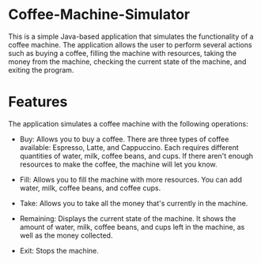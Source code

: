 # Coffee-Machine-Simulator
This is a simple Java-based application that simulates the functionality of a coffee machine. 
The application allows the user to perform several actions such as buying a coffee, filling the machine with resources, 
taking the money from the machine, checking the current state of the machine, and exiting the program.

# Features
The application simulates a coffee machine with the following operations:

* Buy: Allows you to buy a coffee. There are three types of coffee available: Espresso, Latte, and Cappuccino. Each requires different quantities of water, milk, coffee beans, and cups. If there aren't enough resources to make the coffee, the machine will let you know.

* Fill: Allows you to fill the machine with more resources. You can add water, milk, coffee beans, and coffee cups.

* Take: Allows you to take all the money that's currently in the machine.

* Remaining: Displays the current state of the machine. It shows the amount of water, milk, coffee beans, and cups left in the machine, as well as the money collected.

* Exit: Stops the machine.


